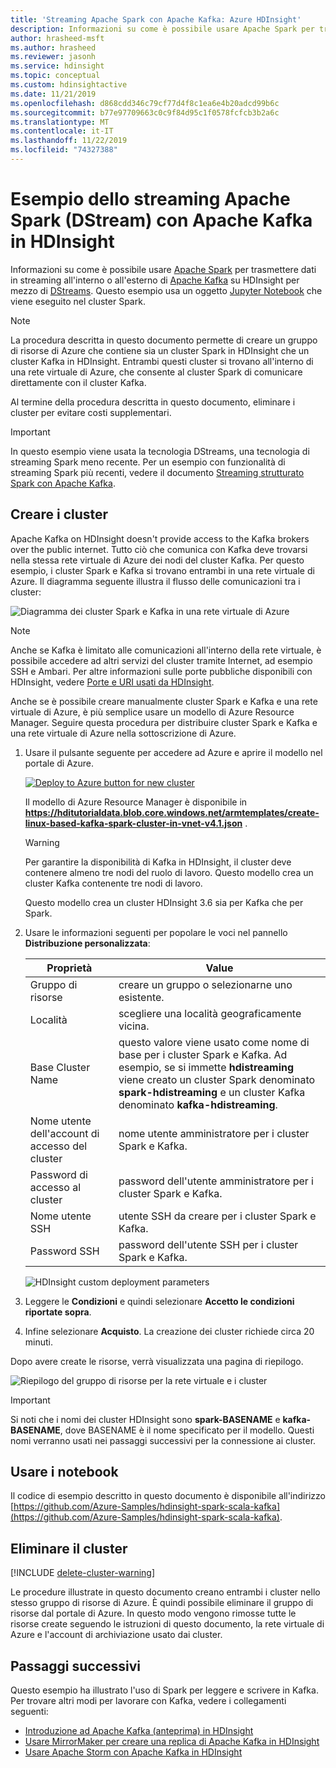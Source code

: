```yaml
---
title: 'Streaming Apache Spark con Apache Kafka: Azure HDInsight'
description: Informazioni su come è possibile usare Apache Spark per trasmettere dati in streaming all'interno o all'esterno di Apache Kafka per mezzo di DStreams. In questo esempio i dati vengono trasmessi in streaming tramite un notebook Jupyter da Spark in HDInsight.
author: hrasheed-msft
ms.author: hrasheed
ms.reviewer: jasonh
ms.service: hdinsight
ms.topic: conceptual
ms.custom: hdinsightactive
ms.date: 11/21/2019
ms.openlocfilehash: d868cdd346c79cf77d4f8c1ea6e4b20adcd99b6c
ms.sourcegitcommit: b77e97709663c0c9f84d95c1f0578fcfcb3b2a6c
ms.translationtype: MT
ms.contentlocale: it-IT
ms.lasthandoff: 11/22/2019
ms.locfileid: "74327388"
---
```

# <a name="apache-spark-streaming-dstream-example-with-apache-kafka-on-hdinsight"></a>Esempio dello streaming Apache Spark (DStream) con Apache Kafka in HDInsight

Informazioni su come è possibile usare [Apache Spark](https://spark.apache.org/) per trasmettere dati in streaming all'interno o all'esterno di [Apache Kafka](https://kafka.apache.org/) su HDInsight per mezzo di [DStreams](https://spark.apache.org/docs/latest/api/java/org/apache/spark/streaming/dstream/DStream.html). Questo esempio usa un oggetto [Jupyter Notebook](https://jupyter.org/) che viene eseguito nel cluster Spark.

> [!NOTE]  
> La procedura descritta in questo documento permette di creare un gruppo di risorse di Azure che contiene sia un cluster Spark in HDInsight che un cluster Kafka in HDInsight. Entrambi questi cluster si trovano all'interno di una rete virtuale di Azure, che consente al cluster Spark di comunicare direttamente con il cluster Kafka.
>
> Al termine della procedura descritta in questo documento, eliminare i cluster per evitare costi supplementari.

> [!IMPORTANT]  
> In questo esempio viene usata la tecnologia DStreams, una tecnologia di streaming Spark meno recente. Per un esempio con funzionalità di streaming Spark più recenti, vedere il documento [Streaming strutturato Spark con Apache Kafka](hdinsight-apache-kafka-spark-structured-streaming.md).

## <a name="create-the-clusters"></a>Creare i cluster

Apache Kafka on HDInsight doesn't provide access to the Kafka brokers over the public internet. Tutto ciò che comunica con Kafka deve trovarsi nella stessa rete virtuale di Azure dei nodi del cluster Kafka. Per questo esempio, i cluster Spark e Kafka si trovano entrambi in una rete virtuale di Azure. Il diagramma seguente illustra il flusso delle comunicazioni tra i cluster:

![Diagramma dei cluster Spark e Kafka in una rete virtuale di Azure](./media/hdinsight-apache-spark-with-kafka/apache-spark-kafka-vnet.png)

> [!NOTE]  
> Anche se Kafka è limitato alle comunicazioni all'interno della rete virtuale, è possibile accedere ad altri servizi del cluster tramite Internet, ad esempio SSH e Ambari. Per altre informazioni sulle porte pubbliche disponibili con HDInsight, vedere [Porte e URI usati da HDInsight](hdinsight-hadoop-port-settings-for-services.md).

Anche se è possibile creare manualmente cluster Spark e Kafka e una rete virtuale di Azure, è più semplice usare un modello di Azure Resource Manager. Seguire questa procedura per distribuire cluster Spark e Kafka e una rete virtuale di Azure nella sottoscrizione di Azure.

1. Usare il pulsante seguente per accedere ad Azure e aprire il modello nel portale di Azure.

    <a href="https://portal.azure.com/#create/Microsoft.Template/uri/https%3A%2F%2Fhditutorialdata.blob.core.windows.net%2Farmtemplates%2Fcreate-linux-based-kafka-spark-cluster-in-vnet-v4.1.json" target="_blank"><img src="./media/hdinsight-apache-spark-with-kafka/hdi-deploy-to-azure1.png" alt="Deploy to Azure button for new cluster"></a>

    Il modello di Azure Resource Manager è disponibile in **https://hditutorialdata.blob.core.windows.net/armtemplates/create-linux-based-kafka-spark-cluster-in-vnet-v4.1.json** .

    > [!WARNING]  
    > Per garantire la disponibilità di Kafka in HDInsight, il cluster deve contenere almeno tre nodi del ruolo di lavoro. Questo modello crea un cluster Kafka contenente tre nodi di lavoro.

    Questo modello crea un cluster HDInsight 3.6 sia per Kafka che per Spark.

1. Usare le informazioni seguenti per popolare le voci nel pannello **Distribuzione personalizzata**:

    |Proprietà |Value |
    |---|---|
    |Gruppo di risorse|creare un gruppo o selezionarne uno esistente.|
    |Località|scegliere una località geograficamente vicina.|
    |Base Cluster Name|questo valore viene usato come nome di base per i cluster Spark e Kafka. Ad esempio, se si immette **hdistreaming** viene creato un cluster Spark denominato __spark-hdistreaming__ e un cluster Kafka denominato **kafka-hdistreaming**.|
    |Nome utente dell'account di accesso del cluster|nome utente amministratore per i cluster Spark e Kafka.|
    |Password di accesso al cluster|password dell'utente amministratore per i cluster Spark e Kafka.|
    |Nome utente SSH|utente SSH da creare per i cluster Spark e Kafka.|
    |Password SSH|password dell'utente SSH per i cluster Spark e Kafka.|

    ![HDInsight custom deployment parameters](./media/hdinsight-apache-spark-with-kafka/hdinsight-parameters.png)

1. Leggere le **Condizioni** e quindi selezionare **Accetto le condizioni riportate sopra**.

1. Infine selezionare **Acquisto**. La creazione dei cluster richiede circa 20 minuti.

Dopo avere create le risorse, verrà visualizzata una pagina di riepilogo.

![Riepilogo del gruppo di risorse per la rete virtuale e i cluster](./media/hdinsight-apache-spark-with-kafka/hdinsight-group-blade.png)

> [!IMPORTANT]  
> Si noti che i nomi dei cluster HDInsight sono **spark-BASENAME** e **kafka-BASENAME**, dove BASENAME è il nome specificato per il modello. Questi nomi verranno usati nei passaggi successivi per la connessione ai cluster.

## <a name="use-the-notebooks"></a>Usare i notebook

Il codice di esempio descritto in questo documento è disponibile all'indirizzo [https://github.com/Azure-Samples/hdinsight-spark-scala-kafka](https://github.com/Azure-Samples/hdinsight-spark-scala-kafka).

## <a name="delete-the-cluster"></a>Eliminare il cluster

[!INCLUDE [delete-cluster-warning](../../includes/hdinsight-delete-cluster-warning.md)]

Le procedure illustrate in questo documento creano entrambi i cluster nello stesso gruppo di risorse di Azure. È quindi possibile eliminare il gruppo di risorse dal portale di Azure. In questo modo vengono rimosse tutte le risorse create seguendo le istruzioni di questo documento, la rete virtuale di Azure e l'account di archiviazione usato dai cluster.

## <a name="next-steps"></a>Passaggi successivi

Questo esempio ha illustrato l'uso di Spark per leggere e scrivere in Kafka. Per trovare altri modi per lavorare con Kafka, vedere i collegamenti seguenti:

* [Introduzione ad Apache Kafka (anteprima) in HDInsight](kafka/apache-kafka-get-started.md)
* [Usare MirrorMaker per creare una replica di Apache Kafka in HDInsight](kafka/apache-kafka-mirroring.md)
* [Usare Apache Storm con Apache Kafka in HDInsight](hdinsight-apache-storm-with-kafka.md)
